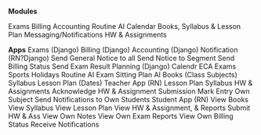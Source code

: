 
**Modules**

Exams 
Billing
Accounting
Routine AI
Calendar
Books, Syllabus & Lesson Plan
Messaging/Notifications
HW & Assignments


**Apps**
Exams (Django)
Billing (Django)
Accounting (Django)
Notification (RN?Django)
	Send General Notice to all
	Send Notice to Segment
	Send Billing Status
	Send Exam Result
Planning (Django)
	Calendr
		ECA
		Exams
		Sports
		Holidays
	Routine AI
	Exam Sitting Plan AI
	Books (Class Subjects)
	Syllabus
	Lesson Plan (Dates)
Teacher  App (RN)
	Lesson Plan
	Syllabus
	HW & Assignments
	Acknowledge HW & Assignment Submission
	Mark Entry Own Subject
	Send Notifications to Own Students
Student App (RN)
	View Books
	View Syllabus
	View Lesson Plan
	View HW & Assignment, & Reports
	Submit HW & Ass
	View Own Notes
	View Own Exam Reports
	View Own Billing Status
	Receive Notifications
	